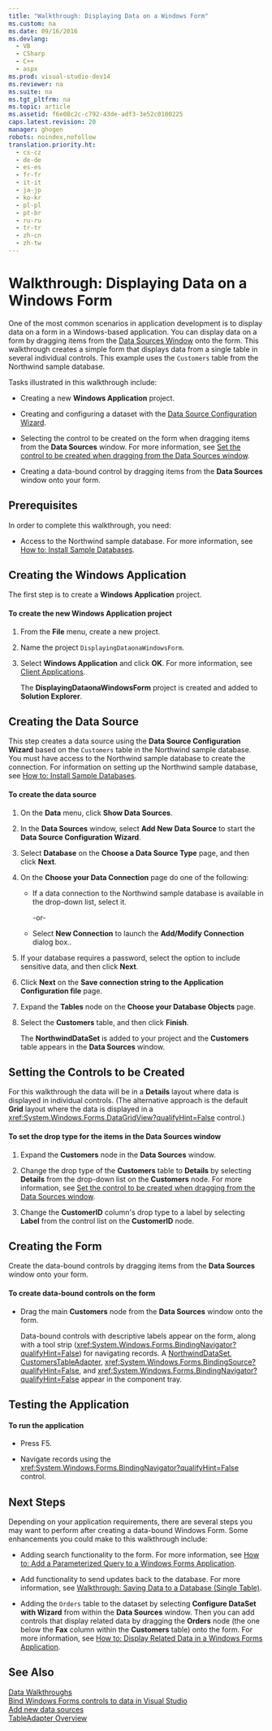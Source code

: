 ```yaml
---
title: "Walkthrough: Displaying Data on a Windows Form"
ms.custom: na
ms.date: 09/16/2016
ms.devlang: 
  - VB
  - CSharp
  - C++
  - aspx
ms.prod: visual-studio-dev14
ms.reviewer: na
ms.suite: na
ms.tgt_pltfrm: na
ms.topic: article
ms.assetid: f6e08c2c-c792-43de-adf3-3e52c0100225
caps.latest.revision: 20
manager: ghogen
robots: noindex,nofollow
translation.priority.ht: 
  - cs-cz
  - de-de
  - es-es
  - fr-fr
  - it-it
  - ja-jp
  - ko-kr
  - pl-pl
  - pt-br
  - ru-ru
  - tr-tr
  - zh-cn
  - zh-tw
---
```

# Walkthrough: Displaying Data on a Windows Form
One of the most common scenarios in application development is to display data on a form in a Windows-based application. You can display data on a form by dragging items from the [Data Sources Window](../Topic/Data%20Sources%20Window.md) onto the form. This walkthrough creates a simple form that displays data from a single table in several individual controls. This example uses the `Customers` table from the Northwind sample database.  
  
 Tasks illustrated in this walkthrough include:  
  
-   Creating a new **Windows Application** project.  
  
-   Creating and configuring a dataset with the [Data Source Configuration Wizard](../VS_raddata/media/Data-Source-Configuration-Wizard.png).  
  
-   Selecting the control to be created on the form when dragging items from the **Data Sources** window. For more information, see [Set the control to be created when dragging from the Data Sources window](../VS_raddata/Set-the-control-to-be-created-when-dragging-from-the-Data-Sources-window.md).  
  
-   Creating a data-bound control by dragging items from the **Data Sources** window onto your form.  
  
## Prerequisites  
 In order to complete this walkthrough, you need:  
  
-   Access to the Northwind sample database. For more information, see [How to: Install Sample Databases](../VS_raddata/How-to--Install-Sample-Databases.md).  
  
## Creating the Windows Application  
 The first step is to create a **Windows Application** project.  
  
#### To create the new Windows Application project  
  
1.  From the **File** menu, create a new project.  
  
2.  Name the project `DisplayingDataonaWindowsForm`.  
  
3.  Select **Windows Application** and click **OK**. For more information, see [Client Applications](../Topic/Developing%20Client%20Applications%20with%20the%20.NET%20Framework.md).  
  
     The **DisplayingDataonaWindowsForm** project is created and added to **Solution Explorer**.  
  
## Creating the Data Source  
 This step creates a data source using the **Data Source Configuration Wizard** based on the `Customers` table in the Northwind sample database. You must have access to the Northwind sample database to create the connection. For information on setting up the Northwind sample database, see [How to: Install Sample Databases](../VS_raddata/How-to--Install-Sample-Databases.md).  
  
#### To create the data source  
  
1.  On the **Data** menu, click **Show Data Sources**.  
  
2.  In the **Data Sources** window, select **Add New Data Source** to start the **Data Source Configuration Wizard**.  
  
3.  Select **Database** on the **Choose a Data Source Type** page, and then click **Next**.  
  
4.  On the **Choose your Data Connection** page do one of the following:  
  
    -   If a data connection to the Northwind sample database is available in the drop-down list, select it.  
  
         -or-  
  
    -   Select **New Connection** to launch the **Add/Modify Connection** dialog box..  
  
5.  If your database requires a password, select the option to include sensitive data, and then click **Next**.  
  
6.  Click **Next** on the **Save connection string to the Application Configuration file** page.  
  
7.  Expand the **Tables** node on the **Choose your Database Objects** page.  
  
8.  Select the **Customers** table, and then click **Finish**.  
  
     The **NorthwindDataSet** is added to your project and the **Customers** table appears in the **Data Sources** window.  
  
## Setting the Controls to be Created  
 For this walkthrough the data will be in a **Details** layout where data is displayed in individual controls. (The alternative approach is the default **Grid** layout where the data is displayed in a <xref:System.Windows.Forms.DataGridView?qualifyHint=False> control.)  
  
#### To set the drop type for the items in the Data Sources window  
  
1.  Expand the **Customers** node in the **Data Sources** window.  
  
2.  Change the drop type of the **Customers** table to **Details** by selecting **Details** from the drop-down list on the **Customers** node. For more information, see [Set the control to be created when dragging from the Data Sources window](../VS_raddata/Set-the-control-to-be-created-when-dragging-from-the-Data-Sources-window.md).  
  
3.  Change the **CustomerID** column's drop type to a label by selecting **Label** from the control list on the **CustomerID** node.  
  
## Creating the Form  
 Create the data-bound controls by dragging items from the **Data Sources** window onto your form.  
  
#### To create data-bound controls on the form  
  
-   Drag the main **Customers** node from the **Data Sources** window onto the form.  
  
     Data-bound controls with descriptive labels appear on the form, along with a tool strip (<xref:System.Windows.Forms.BindingNavigator?qualifyHint=False>) for navigating records. A [NorthwindDataSet](../VS_raddata/Dataset-tools-in-Visual-Studio.md), [CustomersTableAdapter](../VS_raddata/TableAdapter-Overview.md), <xref:System.Windows.Forms.BindingSource?qualifyHint=False>, and <xref:System.Windows.Forms.BindingNavigator?qualifyHint=False> appear in the component tray.  
  
## Testing the Application  
  
#### To run the application  
  
-   Press F5.  
  
-   Navigate records using the <xref:System.Windows.Forms.BindingNavigator?qualifyHint=False> control.  
  
## Next Steps  
 Depending on your application requirements, there are several steps you may want to perform after creating a data-bound Windows Form. Some enhancements you could make to this walkthrough include:  
  
-   Adding search functionality to the form. For more information, see [How to: Add a Parameterized Query to a Windows Forms Application](../Topic/How%20to:%20Add%20a%20Parameterized%20Query%20to%20a%20Windows%20Forms%20Application.md).  
  
-   Add functionality to send updates back to the database. For more information, see [Walkthrough: Saving Data to a Database (Single Table)](../Topic/Walkthrough:%20Saving%20Data%20to%20a%20Database%20\(Single%20Table\).md).  
  
-   Adding the `Orders` table to the dataset by selecting **Configure DataSet with Wizard** from within the **Data Sources** window. Then you can add controls that display related data by dragging the **Orders** node (the one below the **Fax** column within the **Customers** table) onto the form. For more information, see [How to: Display Related Data in a Windows Forms Application](../VS_raddata/How-to--Display-Related-Data-in-a-Windows-Forms-Application.md).  
  
## See Also  
 [Data Walkthroughs](../Topic/Data%20Walkthroughs.md)   
 [Bind Windows Forms controls to data in Visual Studio](../VS_raddata/Bind-Windows-Forms-controls-to-data-in-Visual-Studio.md)   
 [Add new data sources](../VS_raddata/Add-new-data-sources.md)   
 [TableAdapter Overview](../VS_raddata/TableAdapter-Overview.md)